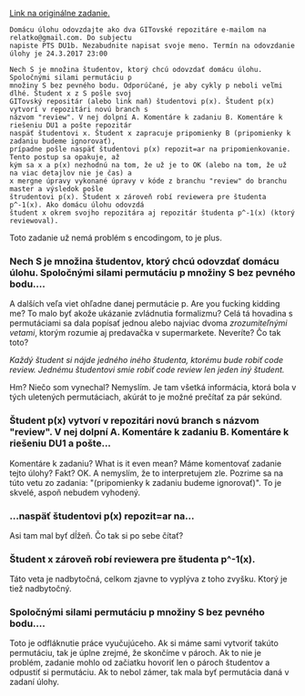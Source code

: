 [Link na originálne zadanie.](http://www.dcs.fmph.uniba.sk/~lukotka/pts2017du1b.htm)

```
Domácu úlohu odovzdajte ako dva GITovské repozitáre e-mailom na relatko@gmail.com. Do subjectu
napiste PTS DU1b. Nezabudnite napisat svoje meno. Termín na odovzdanie úlohy je 24.3.2017 23:00

Nech S je množina študentov, ktorý chcú odovzdať domácu úlohu. Spoločnými silami permutáciu p
množiny S bez pevného bodu. Odporúčané, je aby cykly p neboli veľmi dlhé. Študent x z S pošle svoj
GITovský repositár (alebo link naň) študentovi p(x). Študent p(x) vytvorí v repozitári novú branch s
názvom "review". V nej dolpní A. Komentáre k zadaniu B. Komentáre k riešeniu DU1 a pošte repozitár
naspäť študentovi x. Študent x zapracuje pripomienky B (pripomienky k zadaniu budeme ignorovať),
prípadne pošle naspäť študentovi p(x) repozit=ar na pripomienkovanie. Tento postup sa opakuje, až
kým sa x a p(x) nezhodnú na tom, že už je to OK (alebo na tom, že už na viac detajlov nie je čas) a
x mergne úpravy vykonané úpravy v kóde z branchu "review" do branchu master a výsledok pošle
štrudentovi p(x). Študent x zároveň robí reviewera pre študenta p^-1(x). Ako domácu úlohu odovzdá
študent x okrem svojho repozitára aj repozitár študenta p^-1(x) (ktorý reviewoval).
```

Toto zadanie už nemá problém s encodingom, to je plus.

### Nech S je množina študentov, ktorý chcú odovzdať domácu úlohu. Spoločnými silami permutáciu p množiny S bez pevného bodu....

A dalších veľa viet ohľadne danej permutácie p. Are you fucking kidding me? To malo byť akože
ukázanie zvládnutia formalizmu? Celá tá hovadina s permutáciami sa dala popísať jednou alebo najviac
dvoma _zrozumiteľnými vetami_, ktorým rozumie aj predavačka v supermarkete. Neveríte? Čo tak toto?

_Každý študent si nájde jedného iného študenta, ktorému bude robiť code review. Jednému študentovi
smie robiť code review len jeden iný študent._

Hm? Niečo som vynechal? Nemyslím. Je tam všetká informácia, ktorá bola v tých uletených
permutáciach, akúrát to je možné prečítať za pár sekúnd.

### Študent p(x) vytvorí v repozitári novú branch s názvom "review". V nej dolpní A. Komentáre k zadaniu B. Komentáre k riešeniu DU1 a pošte...

Komentáre k zadaniu? What is it even mean? Máme komentovať zadanie tejto úlohy? Fakt? OK. A
nemyslím, že to interpretujem zle. Pozrime sa na túto vetu zo zadania: "(pripomienky k zadaniu
budeme ignorovať)". To je skvelé, aspoň nebudem vyhodený.

### ...naspäť študentovi p(x) repozit=ar na...

Asi tam mal byť dĺžeň. Čo tak si po sebe čítať?

### Študent x zároveň robí reviewera pre študenta p^-1(x).

Táto veta je nadbytočná, celkom zjavne to vyplýva z toho zvyšku. Ktorý je tiež nadbytočný.

### Spoločnými silami permutáciu p množiny S bez pevného bodu....

Toto je odfláknutie práce vyučujúceho. Ak si máme sami vytvoriť takúto permutáciu, tak je úplne
zrejmé, že skončíme v pároch. Ak to nie je problém, zadanie mohlo od začiatku hovoriť len o pároch
študentov a odpustiť si permutáciu. Ak to nebol zámer, tak mala byť permutácia daná v zadaní úlohy.